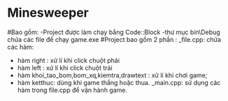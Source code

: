 # Minesweeper

#Bao gồm:
-Project được làm chạy bằng Code::Block
-thư mục bin\Debug chứa các file để chạy game.exe
#Project bao gồm 2 phần :
_file.cpp: chứa các hàm:
- hàm right : xử lí khi click chuột phải
- hàm left : xử lí khi click chuột trái
- hàm khoi_tao_bom,bom_xq,kiemtra,drawtext : xử lí khi chơi game;
- hàm ketthuc: dùng khi game thắng hoặc thua.
_main.cpp: sử dụng các hàm trong file.cpp để vận hành game.
#
